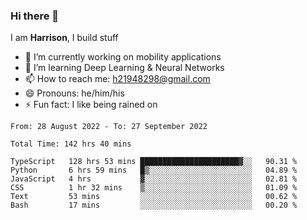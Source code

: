### Hi there 👋

I am **Harrison**, I build stuff 

<!--
**drogon98/drogon98** is a ✨ _special_ ✨ repository because its `README.md` (this file) appears on your GitHub profile.

Here are some ideas to get you started:

- 🔭 I’m currently working on ...
- 🌱 I’m currently learning ...
- 👯 I’m looking to collaborate on ...
- 🤔 I’m looking for help with ...
- 💬 Ask me about ...
- 📫 How to reach me: ...
- 😄 Pronouns: ...
- ⚡ Fun fact: ...
-->
<!--[![Anurag's GitHub stats](https://github-readme-stats.vercel.app/api?username=drogon98&theme=merko&show_icons=true)](https://github.com/anuraghazra/github-readme-stats)-->

- 🔭 I’m currently working on mobility applications
- 🌱 I’m learning Deep Learning & Neural Networks
- 📫 How to reach me: h21948298@gmail.com
- 😄 Pronouns: he/him/his
- ⚡ Fun fact: I like being rained on

<!--START_SECTION:waka-->

```text
From: 28 August 2022 - To: 27 September 2022

Total Time: 142 hrs 40 mins

TypeScript   128 hrs 53 mins ██████████████████████▓░░   90.31 %
Python       6 hrs 59 mins   █▒░░░░░░░░░░░░░░░░░░░░░░░   04.89 %
JavaScript   4 hrs           ▓░░░░░░░░░░░░░░░░░░░░░░░░   02.81 %
CSS          1 hr 32 mins    ▒░░░░░░░░░░░░░░░░░░░░░░░░   01.09 %
Text         53 mins         ░░░░░░░░░░░░░░░░░░░░░░░░░   00.62 %
Bash         17 mins         ░░░░░░░░░░░░░░░░░░░░░░░░░   00.20 %
```

<!--END_SECTION:waka-->
